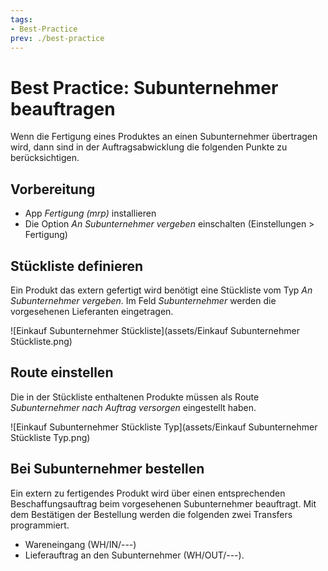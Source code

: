 ```yaml
---
tags:
- Best-Practice
prev: ./best-practice
---
```


# Best Practice: Subunternehmer beauftragen

Wenn die Fertigung eines Produktes an einen Subunternehmer übertragen wird, dann sind in der Auftragsabwicklung die folgenden Punkte zu berücksichtigen.

## Vorbereitung

* App *Fertigung (mrp)* installieren
* Die Option *An Subunternehmer vergeben* einschalten (Einstellungen > Fertigung)

## Stückliste definieren

Ein Produkt das extern gefertigt wird benötigt eine Stückliste vom Typ *An Subunternehmer vergeben*. Im Feld *Subunternehmer* werden die vorgesehenen Lieferanten eingetragen.

![Einkauf Subunternehmer Stückliste](assets/Einkauf Subunternehmer Stückliste.png)

## Route einstellen

Die in der Stückliste enthaltenen Produkte müssen als Route *Subunternehmer nach Auftrag versorgen* eingestellt haben.

![Einkauf Subunternehmer Stückliste Typ](assets/Einkauf Subunternehmer Stückliste Typ.png)

## Bei Subunternehmer bestellen

Ein extern zu fertigendes Produkt wird über einen entsprechenden Beschaffungsauftrag beim vorgesehenen Subunternehmer beauftragt. Mit dem Bestätigen der Bestellung werden die folgenden zwei Transfers programmiert.

* Wareneingang (WH/IN/---) 
* Lieferauftrag an den Subunternehmer (WH/OUT/---).